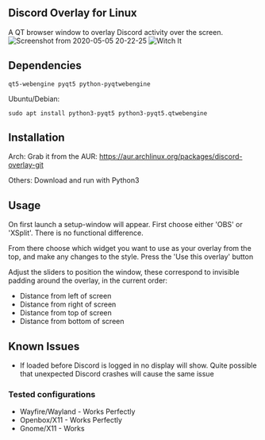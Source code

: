 ## Discord Overlay for Linux

A QT browser window to overlay Discord activity over the screen.
![Screenshot from 2020-05-05 20-22-25](https://user-images.githubusercontent.com/42376598/81101265-274ea100-8f0e-11ea-83dc-1a5476bffe3d.png)
![Witch It](https://user-images.githubusercontent.com/964775/81019917-99b47800-8e5f-11ea-9514-2b3cef24ebbf.png)


## Dependencies

`qt5-webengine pyqt5 python-pyqtwebengine`

Ubuntu/Debian:

`sudo apt install python3-pyqt5 python3-pyqt5.qtwebengine`


## Installation

Arch: 
Grab it from the AUR: https://aur.archlinux.org/packages/discord-overlay-git

Others:
Download and run with Python3

## Usage

On first launch a setup-window will appear. First choose either 'OBS' or 'XSplit'. There is no functional difference.

From there choose which widget you want to use as your overlay from the top, and make any changes to the style. Press the 'Use this overlay' button

Adjust the sliders to position the window, these correspond to invisible padding around the overlay, in the current order:
- Distance from left of screen
- Distance from right of screen
- Distance from top of screen
- Distance from bottom of screen


## Known Issues
- If loaded before Discord is logged in no display will show. Quite possible that unexpected Discord crashes will cause the same issue

### Tested configurations

- Wayfire/Wayland - Works Perfectly
- Openbox/X11     - Works Perfectly
- Gnome/X11       - Works
